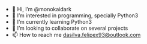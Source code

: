 - 👋 Hi, I’m @monokaidark
- 👀 I’m interested in programming, specially Python3
- 🌱 I’m currently learning Python3
- 💞️ I’m looking to collaborate on several projects
- 📫 How to reach me dasilva.felipex93@outlook.com

<!---
monokaidark/monokaidark is a ✨ special ✨ repository because its `README.md` (this file) appears on your GitHub profile.
You can click the Preview link to take a look at your changes.
--->
